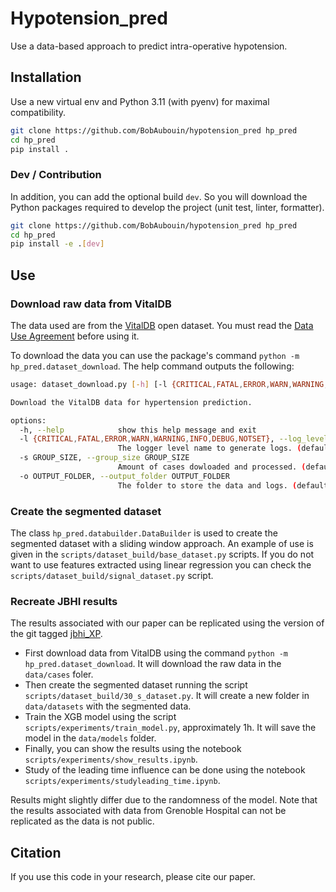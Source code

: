 # Hypotension_pred

Use a data-based approach to predict intra-operative hypotension.

## Installation

Use a new virtual env and Python 3.11 (with pyenv) for maximal compatibility.

```bash
git clone https://github.com/BobAubouin/hypotension_pred hp_pred
cd hp_pred
pip install .
```

### Dev / Contribution

In addition, you can add the optional build `dev`. So you will download the Python packages required to develop the project (unit test, linter, formatter).

```bash
git clone https://github.com/BobAubouin/hypotension_pred hp_pred
cd hp_pred
pip install -e .[dev]
```

## Use

### Download raw data from VitalDB

The data used are from the [VitalDB](https://vitaldb.net/) open dataset. You must read the [Data Use Agreement](https://vitaldb.net/dataset/#h.vcpgs1yemdb5) before using it.

 To download the data you can use the package's command `python -m hp_pred.dataset_download`. The help command outputs the following:

```bash
usage: dataset_download.py [-h] [-l {CRITICAL,FATAL,ERROR,WARN,WARNING,INFO,DEBUG,NOTSET}] [-s GROUP_SIZE] [-o OUTPUT_FOLDER]

Download the VitalDB data for hypertension prediction.

options:
  -h, --help            show this help message and exit
  -l {CRITICAL,FATAL,ERROR,WARN,WARNING,INFO,DEBUG,NOTSET}, --log_level_name {CRITICAL,FATAL,ERROR,WARN,WARNING,INFO,DEBUG,NOTSET}
                        The logger level name to generate logs. (default: INFO)
  -s GROUP_SIZE, --group_size GROUP_SIZE
                        Amount of cases dowloaded and processed. (default: 950)
  -o OUTPUT_FOLDER, --output_folder OUTPUT_FOLDER
                        The folder to store the data and logs. (default: data)
```

### Create the segmented dataset

The class `hp_pred.databuilder.DataBuilder` is used to create the segmented dataset with a sliding window approach. An example of use is given in the `scripts/dataset_build/base_dataset.py` scripts. If you do not want to use features extracted using linear regression you can check the `scripts/dataset_build/signal_dataset.py` script.

### Recreate JBHI results

The results associated with our paper can be replicated using the version of the git tagged [jbhi_XP](https://github.com/BobAubouin/hypotension_pred/releases/tag/jbhi_XP).

- First download data from VitalDB using the command `python -m hp_pred.dataset_download`. It will download the raw data in the `data/cases` foler.
- Then create the segmented dataset running the script `scripts/dataset_build/30_s_dataset.py`. It will create a new folder in `data/datasets` with the segmented data.
- Train the XGB model using the script `scripts/experiments/train_model.py`, approximately 1h. It will save the model in the `data/models` folder.
- Finally, you can show the results using the notebook `scripts/experiments/show_results.ipynb`.
- Study of the leading time influence can be done using the notebook `scripts/experiments/studyleading_time.ipynb`.

Results might slightly differ due to the randomness of the model.
Note that the results associated with data from Grenoble Hospital can not be replicated as the data is not public.

## Citation

If you use this code in your research, please cite our paper.
